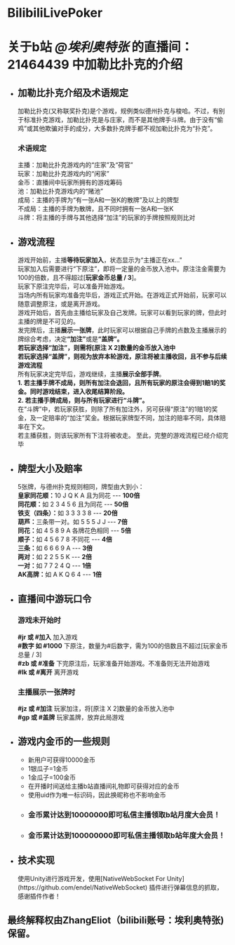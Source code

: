 # BilibiliLivePoker
<h1>关于b站 <i>@埃利奥特张</i> 的直播间：21464439 中加勒比扑克的介绍</h1>
<ul>
  <li>
    <h2>加勒比扑克介绍及术语规定</h2>
    加勒比扑克(又称联奖扑克)是个游戏，规例类似德州扑克与梭哈。不过，有别于标准扑克游戏，加勒比扑克是与庄家，而不是其他牌手斗牌。由于没有“偷鸡”或其他欺骗对手的成分，大多数扑克牌手都不视加勒比扑克为“扑克”。</br>
    <h3>术语规定</h3>
    主播：加勒比扑克游戏内的“庄家”及“荷官”</br>
    玩家：加勒比扑克游戏内的“闲家”</br>
    金币：直播间中玩家所拥有的游戏筹码</br>
    池：加勒比扑克游戏内的“赌池”</br>
    成局：主播的手牌为“有一张A和一张K的散牌”及以上的牌型</br>
    不成局：主播的手牌为散牌，且不同时拥有一张A和一张K</br>
    斗牌：将主播的手牌与其他选择“加注”的玩家的手牌按照规则比对
  </li>
  <li>
    <h2>游戏流程</h2>
    游戏开始前，主播<b>等待玩家加入</b>，状态显示为“主播正在xx..."</br>
    玩家加入后需要进行“下原注”，即将一定量的金币放入池中。原注注金需要为100的倍数，且不得超过[<b>玩家金币总量 / 3</b>]。</br>
    玩家下原注完毕后，可以准备开始游戏。</br>
    当场内所有玩家均准备完毕后，游戏正式开始。在游戏正式开始前，玩家可以随意调整原注，或是离开游戏。</br>
    游戏开始后，首先由主播给玩家及自己发牌。玩家可以看到玩家的牌，但此时主播的牌是不可见的。</br>
    发完牌后，主播<b>展示一张牌</b>，此时玩家可以根据自己手牌的点数及主播展示的牌综合考虑，决定<b>“加注”</b>或是<b>“盖牌”。</b></br>
    <b>若玩家选择“加注”，则需将[<b>原注 X 2</b>]数量的金币放入池中</b></br>
    <b>若玩家选择“盖牌”，则视为放弃本轮游戏，原注将被主播收回，且不参与后续游戏流程</b></br>
    所有玩家决定完毕后，游戏继续，主播<b>展示全部手牌</b>。</br>
    <b>1. 若主播手牌不成局，则所有加注会退回，且所有玩家的原注会得到1赔1的奖金。同时游戏结束，进入收尾结算阶段。</b></br>
    <b>2. 若主播手牌成局，则与所有玩家进行“斗牌”。</b></br>
    在“斗牌”中，若玩家获胜，则除了所有加注外，另可获得“原注”的1赔1的奖金，及一定赔率的“加注”奖金。根据玩家牌型不同，加注的赔率不同，具体赔率在下文。</br>
    若主播获胜，则该玩家所有下注将被收走。
    至此，完整的游戏流程已经介绍完毕
  </li>
  <li>
    <h2>牌型大小及赔率</h2>
    5张牌，与德州扑克规则相同，牌型由大到小：</br>
    <b>皇家同花顺：</b>10 J Q K A 且为同花 --- <b>100倍</b></br>
    <b>同花顺：</b>如 2 3 4 5 6 且为同花 --- <b>50倍</b></br>
    <b>铁支（四条）：</b>如 3 3 3 3 8 --- <b>20倍</b></br>
    <b>葫芦：</b>三条带一对。如 5 5 5 J J --- <b>7倍</b></br>
    <b>同花：</b>如 4 5 8 9 A 各牌花色相同 --- <b>5倍</b></br>
    <b>顺子：</b>如 4 5 6 7 8 不同花 --- <b>4倍</b></br>
    <b>三条：</b>如 6 6 6 9 A --- <b>3倍</b></br>
    <b>两对：</b>如 2 2 5 5 K --- <b>2倍</b></br>
    <b>一对：</b>如 7 7 2 4 Q --- <b>1倍</b></br>
    <b>AK高牌：</b>如 A K Q 6 4 --- <b>1倍</b></br>
  </li>
  <li>
    <h2>直播间中游玩口令</h2>
    <h3>游戏未开始时</h3>
      <b>#jr 或 #加入</b> 加入游戏</br>
      <b>#数字 如 #1000</b> 下原注，数量为#后数字，需为100的倍数且不超过[玩家金币总量 / 3]</br>
      <b>#zb 或 #准备</b> 下完原注后，玩家准备开始游戏。不准备则无法开始游戏</br>
      <b>#lk 或 #离开</b> 离开游戏</br>
    <h3>主播展示一张牌时</h3>
      <b>#jz 或 #加注</b> 玩家加注，将[原注 X 2]数量的金币放入池中</br>
      <b>#gp 或 #盖牌</b> 玩家盖牌，放弃此局游戏</br>
  </li>
  <li>
    <h2>游戏内金币的一些规则</h2>
    <ul>
      <li>新用户可获得10000金币</li>
      <li>1银瓜子=1金币</li>
      <li>1金瓜子=100金币</li>
      <li>在开播时间送给主播b站直播间礼物即可获得对应的金币</li>
      <li>使用uid作为唯一标识码，因此换昵称也不影响金币</li>
      <li><h3>金币累计达到10000000即可私信主播领取b站月度大会员！</h3></li>
      <li><h3>金币累计达到100000000即可私信主播领取b站年度大会员！</h3></li>
    </ul>
  </li>
  <li>
    <h2>技术实现</h2>
    使用Unity进行游戏开发，使用[NativeWebSocket For Unity](https://github.com/endel/NativeWebSocket) 插件进行弹幕信息的抓取，感谢插件作者！
  </li>
</ul>
<h2>最终解释权由<b>ZhangEliot</b>（bilibili账号：<b>埃利奥特张</b>)保留。</h2>
